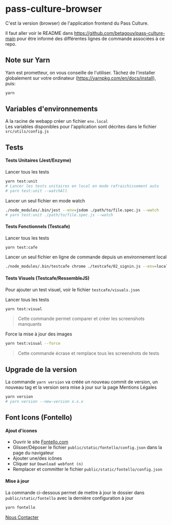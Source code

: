 # pass-culture-browser

C'est la version (browser) de l'application frontend du Pass Culture.

Il faut aller voir le README dans https://github.com/betagouv/pass-culture-main
pour être informé des différentes lignes de commande associées à ce repo.

## Note sur Yarn

Yarn est prometteur, on vous conseille de l'utiliser. Tâchez de l'installer globalement sur votre ordinateur (https://yarnpkg.com/en/docs/install), puis:

```bash
yarn
```

## Variables d'environnements

A la racine de webapp créer un fichier `env.local`<br>
Les variables disponibles pour l'application sont décrites dans le fichier `src/utils/config.js`

## Tests

#### Tests Unitaires (Jest/Enzyme)

Lancer tous les tests
```bash
yarn test:unit
# Lancer les tests unitaires en local en mode rafraichissement auto
# yarn test:unit --watchAll
```

Lancer un seul fichier en mode watch
```bash
./node_modules/.bin/jest --env=jsdom ./path/to/file.spec.js --watch
# yarn test:unit ./path/to/file.spec.js --watch
```

#### Tests Fonctionnels (Testcafe)

Lancer tous les tests
```bash
yarn test:cafe
```

Lancer un seul fichier en ligne de commande depuis un environnement local
```bash
./node_modules/.bin/testcafe chrome ./testcafe/02_signin.js --env=local
```

#### Tests Visuels (Testcafe/RessembleJS)

Pour ajouter un test visuel, voir le fichier `testcafe/visuals.json`

Lancer tous les tests
```bash
yarn test:visual
```
> Cette commande permet comparer et créer les screenshots manquants

Force la mise à jour des images
```bash
yarn test:visual --force
```
> Cette commande écrase et remplace tous les screenshots de tests

## Upgrade de la version

La commande `yarn version` va créée un nouveau commit de version, un nouveau tag et la version sera mise à jour sur la page Mentions Légales
```bash
yarn version
# yarn version --new-version x.x.x
```

## Font Icons (Fontello)

#### Ajout d'icones

- Ouvrir le site [Fontello.com](https://fontello.com)
- Glisser/Déposer le fichier `public/static/fontello/config.json` dans la page du navigateur
- Ajouter une/des icônes
- Cliquer sur `Download webfont (n)`
- Remplacer et committer le fichier `public/static/fontello/config.json`

#### Mise à jour

La commande ci-dessous permet de mettre à jour le dossier dans `public/static/fontello` avec la dernière configuration à jour
```bash
yarn fontello
```

[Nous Contacter](support.passculture@beta.gouv.fr)
